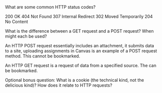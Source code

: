 What are some common HTTP status codes?

  200     OK
  404     Not Found
  307     Internal Redirect
  302     Moved Temporarily
  204     No Content


What is the difference between a GET request and a POST request? When might each be used?

  An HTTP POST request essentially includes an attachment, it submits data to a site, uploading assignments in Canvas is an example of a POST request method.  This cannot be bookmarked.

  An HTTP GET request is a request of data from a specified source.  The can be bookmarked.


Optional bonus question: What is a cookie (the technical kind, not the delicious kind)? How does it relate to HTTP requests?
